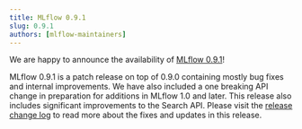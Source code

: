 ```yaml
---
title: MLflow 0.9.1
slug: 0.9.1
authors: [mlflow-maintainers]
---
```


We are happy to announce the availability of [MLflow 0.9.1](https://github.com/mlflow/mlflow/releases/tag/v0.9.1)!

MLflow 0.9.1 is a patch release on top of 0.9.0 containing mostly bug fixes and internal improvements. We have also included a one breaking API change in preparation for additions in MLflow 1.0 and later. This release also includes significant improvements to the Search API. Please visit the [release change log](https://github.com/mlflow/mlflow/releases/tag/v0.9.1) to read more about the fixes and updates in this release.

